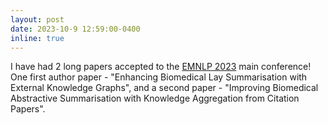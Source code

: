 ```yaml
---
layout: post
date: 2023-10-9 12:59:00-0400
inline: true
---
```


I have had 2 long papers accepted to the [EMNLP 2023](https://2023.emnlp.org/) main conference! One first author paper - "Enhancing Biomedical Lay Summarisation with External Knowledge Graphs", and a second paper - "Improving Biomedical Abstractive Summarisation with Knowledge Aggregation from Citation Papers".
